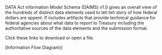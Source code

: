 DATA Act information Model Schema (DAIMS) v1.0 gives an overall view of the hundreds of distinct data elements used to tell teh story of how federal dollars are sppent. If includes artifacts that provide technical guidance for federal agencies about what data to report to Treasury including the authoritative sources of the data elements and the submission format.

Click these links to download or open a file.

[Information Flow Diagram}(
